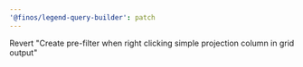 ```yaml
---
'@finos/legend-query-builder': patch
---
```


Revert "Create pre-filter when right clicking simple projection column in grid output"
